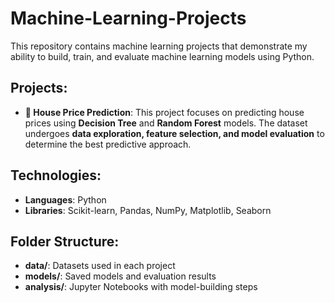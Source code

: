 # Machine-Learning-Projects
This repository contains machine learning projects that demonstrate my ability to build, train, and evaluate machine learning models using Python. 

## Projects:
- **🏡 House Price Prediction**: This project focuses on predicting house prices using **Decision Tree** and **Random Forest** models. The dataset undergoes **data exploration, feature selection, and model evaluation** to determine the best predictive approach.  



## Technologies:
- **Languages**: Python
- **Libraries**: Scikit-learn, Pandas, NumPy, Matplotlib, Seaborn

## Folder Structure:
- **data/**: Datasets used in each project
- **models/**: Saved models and evaluation results
- **analysis/**: Jupyter Notebooks with model-building steps
